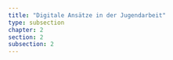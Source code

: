 ```yaml
---
title: "Digitale Ansätze in der Jugendarbeit"
type: subsection
chapter: 2
section: 2
subsection: 2
---
```


